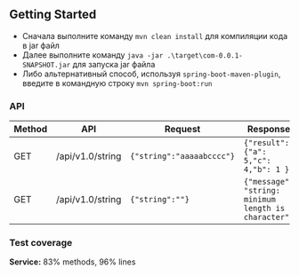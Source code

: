 ## Getting Started
- Сначала выполните команду `mvn clean install` для компиляции кода в jar файл
- Далее выполните команду `java -jar .\target\com-0.0.1-SNAPSHOT.jar` для запуска jar файла
- Либо альтернативный способ, используя `spring-boot-maven-plugin`, введите в командную строку `mvn spring-boot:run
  `
### API

| Method | API | Request | Response |
|--------| ----------- |---------|----------|
| GET    | /api/v1.0/string   |   `{"string":"aaaaabcccc"}`      |        `{"result": {"a": 5,"c": 4,"b": 1 }}`    |
| GET    | /api/v1.0/string   |     `{"string":""}`     |   `{"message": "string: minimum length is 1 character"}`    |

### Test coverage

**Service:** 83% methods, 96% lines